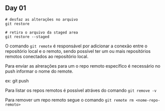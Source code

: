 ## Day 01 

```
# desfaz as alterações no arquivo 
git restore
```

```
# retira o arquivo da staged area 
git restore --staged
```

O comando ```git remote``` é responsável por adicionar a conexão entre o repositório local e o remoto, sendo possível ter um ou mais repositórios remotos conectados ao repositório local. 

Para enviar as alrerações para um o repo remoto específico é necessário no push informar o nome do remote. 

ex: git push <origem> <branch>

Para listar os repos remotos é possível atráves do comando ```git remove -v```

Para remover um repo remoto segue o comando ```git remote rm <nome-repo-remoto>```
